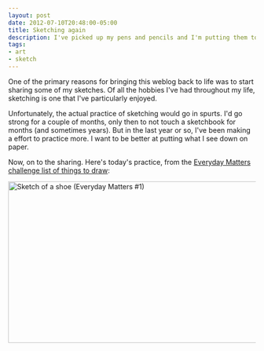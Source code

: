 ```yaml
---
layout: post
date: 2012-07-10T20:48:00-05:00
title: Sketching again
description: I've picked up my pens and pencils and I'm putting them to paper again.
tags:
- art
- sketch
---
```

One of the primary reasons for bringing this weblog back to life was to start sharing some of my sketches. Of all the hobbies I've had throughout my life, sketching is one that I've particularly enjoyed.

Unfortunately, the actual practice of sketching would go in spurts. I'd go strong for a couple of months, only then to not touch a sketchbook for months (and sometimes years). But in the last year or so, I've been making a effort to practice more. I want to be better at putting what I see down on paper.

Now, on to the sharing. Here's today's practice, from the [Everyday Matters challenge list of things to draw](http://dannygregory.wordpress.com/edm-challenges/):
<div class="embedded-large-sketch">
  <a id="edm1-sketch" class="fancybox" href="http://farm9.staticflickr.com/8016/7546827528_6d103fe2a2_o.png" title="Sketch of a shoe (Everyday Matters #1)"><img src="http://farm8.staticflickr.com/7113/7546827570_7ac91af721_o.png" width="550" height="329" alt="Sketch of a shoe (Everyday Matters #1)" /></a>
</div>
